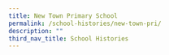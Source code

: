 ```yaml
---
title: New Town Primary School
permalink: /school-histories/new-town-pri/
description: ""
third_nav_title: School Histories
---
```

